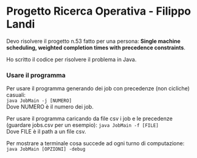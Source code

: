 # Progetto Ricerca Operativa - Filippo Landi

Devo risolvere il progetto n.53 fatto per una persona: **Single machine scheduling, weighted completion times with precedence constraints**.

Ho scritto il codice per risolvere il problema in Java.

### Usare il programma

Per usare il programma generando dei job con precedenze (non cicliche) casuali:  
`java JobMain -j [NUMERO]`  
Dove NUMERO è il numero dei job.

Per usare il programma caricando da file csv i job e le precedenze (guardare jobs.csv per un esempio):
`java JobMain -f [FILE]`    
Dove FILE è il path a un file csv.

Per mostrare a terminale cosa succede ad ogni turno di computazione:  
`java JobMain [OPZIONI] -debug`
